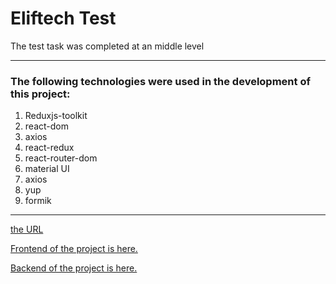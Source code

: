 # Eliftech Test

The test task was completed at an middle level

---

### The following technologies were used in the development of this project:

1. Reduxjs-toolkit
2. react-dom
3. axios
4. react-redux
5. react-router-dom
6. material UI
7. axios
8. yup
9. formik

---

[the URL](https://ira089.github.io/Eliftech-Test/)

[Frontend of the project is here.](https://github.com/ira089/Eliftech-Test)

[Backend of the project is here.](https://github.com/ira089/Eliftech_Test_server)
